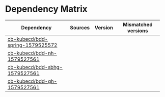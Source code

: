 # Dependency Matrix

Dependency | Sources | Version | Mismatched versions
---------- | ------- | ------- | -------------------
[cb-kubecd/bdd-spring-1579525572](https://github.com/cb-kubecd/bdd-spring-1579525572.git) |  | []() | 
[cb-kubecd/bdd-nh-1579527561](https://github.com/cb-kubecd/bdd-nh-1579527561.git) |  | []() | 
[cb-kubecd/bdd-sbhg-1579527561](https://github.com/cb-kubecd/bdd-sbhg-1579527561.git) |  | []() | 
[cb-kubecd/bdd-gh-1579527561](https://github.com/cb-kubecd/bdd-gh-1579527561.git) |  | []() | 
